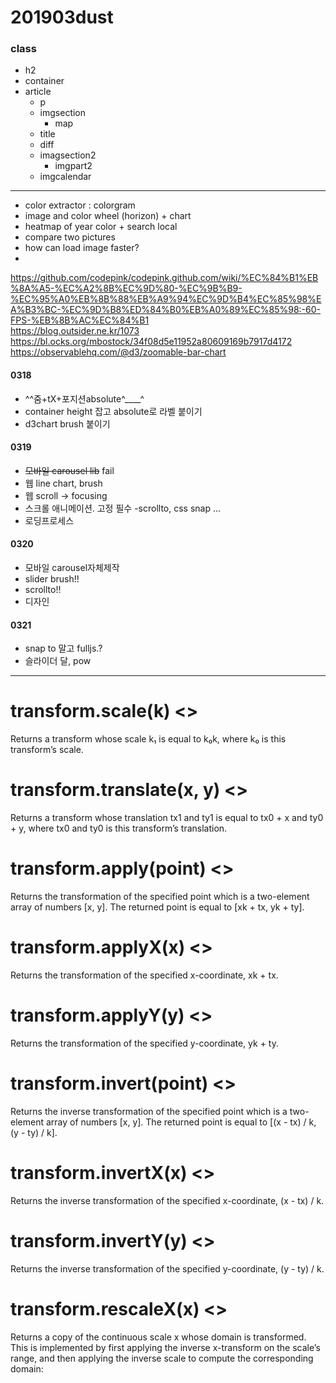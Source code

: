 # 201903dust
### class
- h2
- container
- article
    - p
    - imgsection
      - map
    - title
    - diff
    - imagsection2
      - imgpart2
    - imgcalendar

---
- color extractor : colorgram
- image and color wheel (horizon) + chart
- heatmap of year color + search local
- compare two pictures  
- how can load image faster?
- 
https://github.com/codepink/codepink.github.com/wiki/%EC%84%B1%EB%8A%A5-%EC%A2%8B%EC%9D%80-%EC%9B%B9-%EC%95%A0%EB%8B%88%EB%A9%94%EC%9D%B4%EC%85%98%EA%B3%BC-%EC%9D%B8%ED%84%B0%EB%A0%89%EC%85%98:-60-FPS-%EB%8B%AC%EC%84%B1  
https://blog.outsider.ne.kr/1073  
https://bl.ocks.org/mbostock/34f08d5e11952a80609169b7917d4172  
https://observablehq.com/@d3/zoomable-bar-chart

#### 0318
- ^^줌+tX+포지션absolute^____^
- container height 잡고 absolute로 라벨 붙이기
- d3chart brush 붙이기
  
#### 0319
- ~~모바일 carousel lib~~ fail 
- 웹 line chart, brush
- 웹 scroll -> focusing
- 스크롤 애니메이션. 고정 필수 -scrollto, css snap ...
- 로딩프로세스

#### 0320
- 모바일 carousel자체제작
- slider brush!!
- scrollto!!
- 디자인

#### 0321
- snap to 말고 fulljs.?
- 슬라이더 달, pow

---
# transform.scale(k) <>

Returns a transform whose scale k₁ is equal to k₀k, where k₀ is this transform’s scale.

# transform.translate(x, y) <>

Returns a transform whose translation tx1 and ty1 is equal to tx0 + x and ty0 + y, where tx0 and ty0 is this transform’s translation.

# transform.apply(point) <>

Returns the transformation of the specified point which is a two-element array of numbers [x, y]. The returned point is equal to [xk + tx, yk + ty].

# transform.applyX(x) <>

Returns the transformation of the specified x-coordinate, xk + tx.

# transform.applyY(y) <>

Returns the transformation of the specified y-coordinate, yk + ty.

# transform.invert(point) <>

Returns the inverse transformation of the specified point which is a two-element array of numbers [x, y]. The returned point is equal to [(x - tx) / k, (y - ty) / k].

# transform.invertX(x) <>

Returns the inverse transformation of the specified x-coordinate, (x - tx) / k.

# transform.invertY(y) <>

Returns the inverse transformation of the specified y-coordinate, (y - ty) / k.

# transform.rescaleX(x) <>

Returns a copy of the continuous scale x whose domain is transformed. This is implemented by first applying the inverse x-transform on the scale’s range, and then applying the inverse scale to compute the corresponding domain: